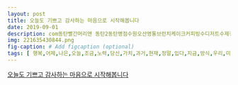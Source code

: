 ```yaml
---
layout: post
title: 오늘도 기쁘고 감사하는 마음으로 시작해봅니다
date: 2019-09-01
description: com동탄빨간머리앤 동탄2동탄병점수원오산영통브런치케이크커피빙수디저트수제청카페맛집만남데이트기념일모임행사 과일청레몬청자몽오디아로니아블루베리석류청귤선생님 
img: 221635430844.png
fig-caption: # Add figcaption (optional)
tags: [ 행복,어제,나은,오늘,조금,노력,당신,가치,과거,현재,정말,입다,지금,방식,우리,미래,결정,때문,오늘,마음,시작,예약,주문,이벤트,행사,이상,이상,주문,스티커,무료,명절,스티커,매일,한정,수량,생산,예약,통해,수량,조절,경우,마감,이점,양해,정성껏,준비,행복,머리,제청,문의,주문,매장,디피청,바로,구입,전화,문자,카톡,머리,병점,수원,오산,영통,브런치,케이크,커피,빙수,디저트,제청,카페,맛집,만남,데이트,기념일,모임,행사,과일,레몬,자몽,오디,아로니아,블루베리,석류,청귤,선생님,부모님,학원,유치원,어린이집,답례,추석,선물 ]
---
```

[오늘도 기쁘고 감사하는 마음으로 시작해봅니다](https://blog.naver.com/dongtan_anne?Redirect=Log&logNo=221635430844)